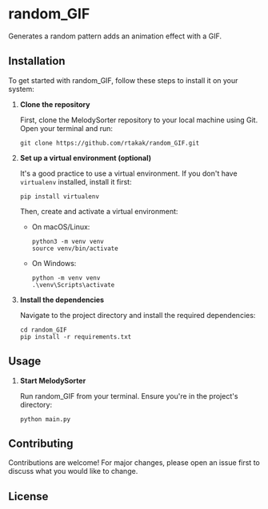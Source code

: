 # random_GIF

Generates a random pattern adds an animation effect with a GIF.

## Installation

To get started with random_GIF, follow these steps to install it on your system:

1. **Clone the repository**

   First, clone the MelodySorter repository to your local machine using Git. Open your terminal and run:

   ```
   git clone https://github.com/rtakak/random_GIF.git
   ```

2. **Set up a virtual environment (optional)**

   It's a good practice to use a virtual environment. If you don't have `virtualenv` installed, install it first:

   ```
   pip install virtualenv
   ```

   Then, create and activate a virtual environment:

   - On macOS/Linux:
     ```
     python3 -m venv venv
     source venv/bin/activate
     ```

   - On Windows:
     ```
     python -m venv venv
     .\venv\Scripts\activate
     ```

3. **Install the dependencies**

   Navigate to the project directory and install the required dependencies:

   ```
   cd random_GIF
   pip install -r requirements.txt
   ```

## Usage

1. **Start MelodySorter**

   Run random_GIF from your terminal. Ensure you're in the project's directory:

   ```
   python main.py
   ```

## Contributing

Contributions are welcome! For major changes, please open an issue first to discuss what you would like to change.

## License


